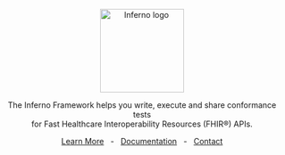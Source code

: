 <p align="center">
  <a href="https://inferno-framework.github.io">
    <img src="https://inferno-framework.github.io/assets/inferno_logo.png" alt="Inferno logo" height="150">
  </a>
</p>

<p align="center">
  The Inferno Framework helps you write, execute and share conformance tests<br> for
  Fast Healthcare Interoperability Resources (FHIR®) APIs.
</p>

<p align="center">
  <a href="https://inferno-framework.github.io">Learn More</a>
  &nbsp; -  &nbsp;
  <a href="https://inferno-framework.github.io/docs/">Documentation</a>
  &nbsp; - &nbsp;
  <a href="https://inferno-framework.github.io/about/who.html">Contact</a>

</p>
